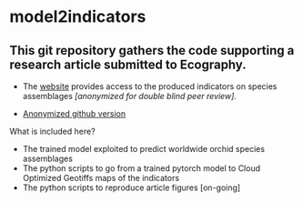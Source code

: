 # model2indicators

## This git repository gathers the code supporting a research article submitted to Ecography.

- The [website](https://mapviewer.plantnet.org/?config=apps/store/orchid-status.xml#) provides access to the produced indicators on species assemblages *[anonymized for double blind peer review].*
<!-- - **Article [preprint](XXX)**. *Be careful, it contains the author names [under double anonymous peer review]* -->
- [Anonymized github version](https://anonymous.4open.science/r/model2indicators/)

What is included here?
- The trained model exploited to predict worldwide orchid species assemblages
- The python scripts to go from a trained pytorch model to Cloud Optimized Geotiffs maps of the indicators
- The python scripts to reproduce article figures [on-going]
